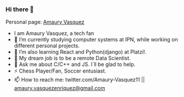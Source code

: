 ### Hi there 👋
Personal page: 
<a href="https://amaury-vasquez.github.io/amaury-vasquez/" target="_blank">
    Amaury Vasquez 
<a/> <br/>
- I am Amaury Vasquez, a tech fan <br/>
- 🔭 I’m currently studying computer systems at IPN, while working on different personal projects. <br/>
- 🤔  I’m also learning React and Python(django) at Platzi!. <br/>
- 👯 My dream job is to be a remote Data Scientist. <br/>
- 💬 Ask me about C/C++ and JS. I´ll be glad to help. <br/>
- ⚡ Chess Player/Fan, Soccer entusiast. <br/>
- 📫 How to reach me: twitter.com/Amaury-Vasquez11 || amaury.vasquezenriquez@gmail.com <br/> <br/> <br/>

